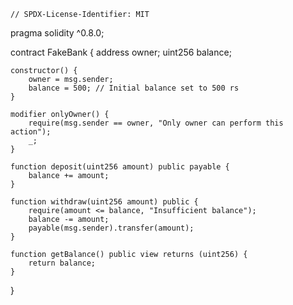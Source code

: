     // SPDX-License-Identifier: MIT
pragma solidity ^0.8.0;

contract FakeBank {
    address owner;
    uint256 balance;

    constructor() {
        owner = msg.sender;
        balance = 500; // Initial balance set to 500 rs
    }

    modifier onlyOwner() {
        require(msg.sender == owner, "Only owner can perform this action");
        _;
    }

    function deposit(uint256 amount) public payable {
        balance += amount;
    }

    function withdraw(uint256 amount) public {
        require(amount <= balance, "Insufficient balance");
        balance -= amount;
        payable(msg.sender).transfer(amount);
    }

    function getBalance() public view returns (uint256) {
        return balance;
    }
}

